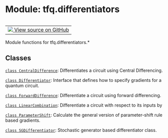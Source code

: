 <div itemscope itemtype="http://developers.google.com/ReferenceObject">
<meta itemprop="name" content="tfq.differentiators" />
<meta itemprop="path" content="Stable" />
</div>

# Module: tfq.differentiators

<!-- Insert buttons and diff -->

<table class="tfo-notebook-buttons tfo-api" align="left">

<td>
  <a target="_blank" href="https://github.com/tensorflow/quantum/tree/master/tensorflow_quantum/python/differentiators/__init__.py">
    <img src="https://www.tensorflow.org/images/GitHub-Mark-32px.png" />
    View source on GitHub
  </a>
</td></table>



Module functions for tfq.differentiators.*



## Classes

[`class CentralDifference`](../tfq/differentiators/CentralDifference.md): Differentiates a circuit using Central Differencing.

[`class Differentiator`](../tfq/differentiators/Differentiator.md): Interface that defines how to specify gradients for a quantum circuit.

[`class ForwardDifference`](../tfq/differentiators/ForwardDifference.md): Differentiate a circuit using forward differencing.

[`class LinearCombination`](../tfq/differentiators/LinearCombination.md): Differentiate a circuit with respect to its inputs by

[`class ParameterShift`](../tfq/differentiators/ParameterShift.md): Calculate the general version of parameter-shift rule based gradients.

[`class SGDifferentiator`](../tfq/differentiators/SGDifferentiator.md): Stochastic generator based differentiator class.

